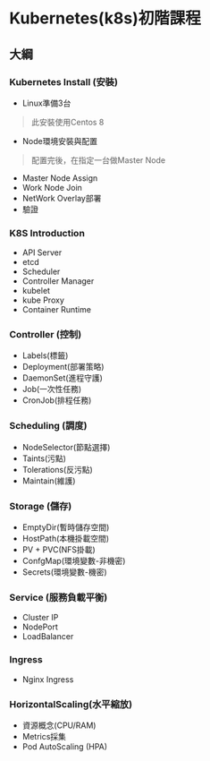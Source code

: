 # Kubernetes(k8s)初階課程
## 大綱
### Kubernetes Install (安裝)
* Linux準備3台
> 此安裝使用Centos 8
* Node環境安裝與配置
> 配置完後，在指定一台做Master Node
* Master Node Assign
* Work Node Join
* NetWork Overlay部署
* 驗證
### K8S Introduction
* API Server
* etcd
* Scheduler
* Controller Manager
* kubelet
* kube Proxy
* Container Runtime
### Controller (控制)
* Labels(標籤)
* Deployment(部署策略)
* DaemonSet(進程守護)
* Job(一次性任務)
* CronJob(排程任務)
### Scheduling (調度)
* NodeSelector(節點選擇)
* Taints(污點)
* Tolerations(反污點)
* Maintain(維護)
### Storage (儲存)
* EmptyDir(暫時儲存空間)
* HostPath(本機掛載空間)
* PV + PVC(NFS掛載)
* ConfgMap(環境變數-非機密)
* Secrets(環境變數-機密)
### Service (服務負載平衡) 
* Cluster IP
* NodePort
* LoadBalancer
### Ingress
* Nginx Ingress
### HorizontalScaling(水平縮放)
* 資源概念(CPU/RAM)
* Metrics採集
* Pod AutoScaling (HPA)
